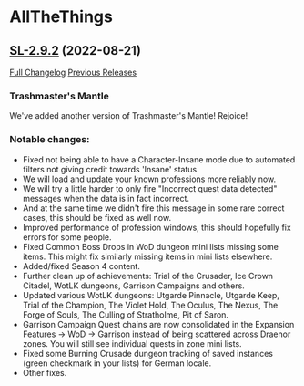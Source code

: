 # AllTheThings

## [SL-2.9.2](https://github.com/DFortun81/AllTheThings/tree/SL-2.9.2) (2022-08-21)
[Full Changelog](https://github.com/DFortun81/AllTheThings/compare/SL-2.9.1...SL-2.9.2) [Previous Releases](https://github.com/DFortun81/AllTheThings/releases)


### Trashmaster's Mantle

We've added another version of Trashmaster's Mantle! Rejoice!

### Notable changes:

- Fixed not being able to have a Character-Insane mode due to automated filters not giving credit towards 'Insane' status.
- We will load and update your known professions more reliably now.
- We will try a little harder to only fire "Incorrect quest data detected" messages when the data is in fact incorrect.
- And at the same time we didn't fire this message in some rare correct cases, this should be fixed as well now.
- Improved performance of profession windows, this should hopefully fix errors for some people.
- Fixed Common Boss Drops in WoD dungeon mini lists missing some items. This might fix similarly missing items in mini lists elsewhere.
- Added/fixed Season 4 content.
- Further clean up of achievements: Trial of the Crusader, Ice Crown Citadel, WotLK dungeons, Garrison Campaigns and others.
- Updated various WotLK dungeons: Utgarde Pinnacle, Utgarde Keep, Trial of the Champion, The Violet Hold, The Oculus, The Nexus, The Forge of Souls, The Culling of Stratholme, Pit of Saron.
- Garrison Campaign Quest chains are now consolidated in the Expansion Features -> WoD -> Garrison instead of being scattered across Draenor zones. You will still see individual quests in zone mini lists.
- Fixed some Burning Crusade dungeon tracking of saved instances (green checkmark in your lists) for German locale.
- Other fixes.
